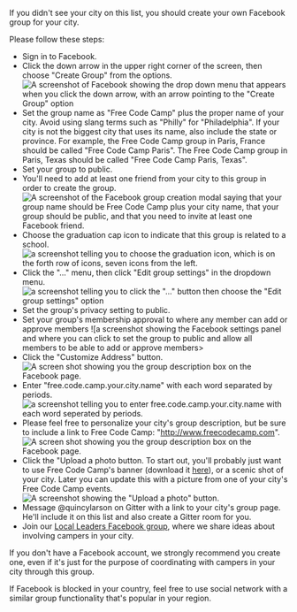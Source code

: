 If you didn't see your city on this list, you should create your own Facebook group for your city.
 
Please follow these steps: 
- Sign in to Facebook. 
- Click the down arrow in the upper right corner of the screen, then choose "Create Group" from the options. 
![A screenshot of Facebook showing the drop down menu that appears when you click the down arrow, with an arrow pointing to the "Create Group" option](https://www.evernote.com/shard/s116/sh/d01bb2bc-6260-4987-bedf-b2ce4c31972f/3eecbcff3109036cf90b69589360f407/deep/0/Facebook.png)
- Set the group name as "Free Code Camp" plus the proper name of your city. Avoid using slang terms such as "Philly" for "Philadelphia". If your city is not the biggest city that uses its name, also include the state or province. For example, the Free Code Camp group in Paris, France should be called "Free Code Camp Paris". The Free Code Camp group in Paris, Texas should be called "Free Code Camp Paris, Texas". 
- Set your group to public. 
- You'll need to add at least one friend from your city to this group in order to create the group. 
![A screenshot of the Facebook group creation modal saying that your group name should be Free Code Camp plus your city name, that your group should be public, and that you need to invite at least one Facebook friend.](https://www.evernote.com/shard/s116/sh/4ed3197c-db1b-4103-a040-b42482ad232a/6c34948ebe12c57f0b7a54d7b2222ab3/deep/0/Facebook.png)
- Choose the graduation cap icon to indicate that this group is related to a school. 
![a screenshot telling you to choose the graduation icon, which is on the forth row of icons, seven icons from the left.](https://www.evernote.com/shard/s116/sh/00e461b3-e0a8-4ecd-9cbf-8b0ae9de75d1/59c4e9f25672b1b2ca2d7e6b06d55e0b/deep/0/Facebook.png)
- Click the "..." menu, then click "Edit group settings" in the dropdown menu. 
![a screenshot telling you to click the "..." button then choose the "Edit group settings" option](https://www.evernote.com/shard/s116/sh/ae9a22e2-19a5-4309-b46c-f05a6be5644c/0870b25572d37d4d650cca1a0d59e407/deep/0/Free-Code-Camp-Testland.png)
- Set the group's privacy setting to public. 
- Set your group's membership approval to where any member can add or approve members ![a screenshot showing the Facebook settings panel and where you can click to set the group to public and allow all members to be able to add or approve members>
- Click the "Customize Address" button.
![A screen shot showing you the group description box on the Facebook page.](https://www.evernote.com/l/AHTs6Ec_hylKyYWVhpZonOHPn8j8I5ydgv4B/image.png)
- Enter "free.code.camp.your.city.name" with each word separated by periods. ![a screenshot telling you to enter free.code.camp.your.city.name with each word seperated by periods.](https://www.evernote.com/shard/s116/sh/357b1bd9-7c40-4f72-8a9a-d918e632a5e8/c4714ca59360b2517dfffe90c60b1556/deep/0/Free-Code-Camp-Testland.png)
- Please feel free to personalize your city's group description, but be sure to include a link to Free Code Camp: "http://www.freecodecamp.com". 
![A screen shot showing you the group description box on the Facebook page.](https://www.evernote.com/shard/s116/sh/e13808ea-f084-46f1-95bc-63db524383d5/0586484d44360e73e9acda956dad7f6a/deep/0/Free-Code-Camp-Testland.png)
- Click the "Upload a photo button. To start out, you'll probably just want to use Free Code Camp's banner (download it [here](https://s3.amazonaws.com/freecodecamp/wide-social-banner.png)), or a scenic shot of your city. Later you can update this with a picture from one of your city's Free Code Camp events. 
![A screenshot showing the "Upload a photo" button.](https://www.evernote.com/shard/s116/sh/fabe226a-5a26-4508-b015-1dac35192a21/37f8119dc57845a31e972217714b038b/deep/0/Free-Code-Camp-Testland.png)
- Message @quincylarson on Gitter with a link to your city's group page. He'll include it on this list and also create a Gitter room for you. 
- Join our [Local Leaders Facebook group](https://www.facebook.com/groups/freecodecampers/), where we share ideas about involving campers in your city. 

If you don't have a Facebook account, we strongly recommend you create one, even if it's just for the purpose of coordinating with campers in your city through this group. 

If Facebook is blocked in your country, feel free to use social network with a similar group functionality that's popular in your region.